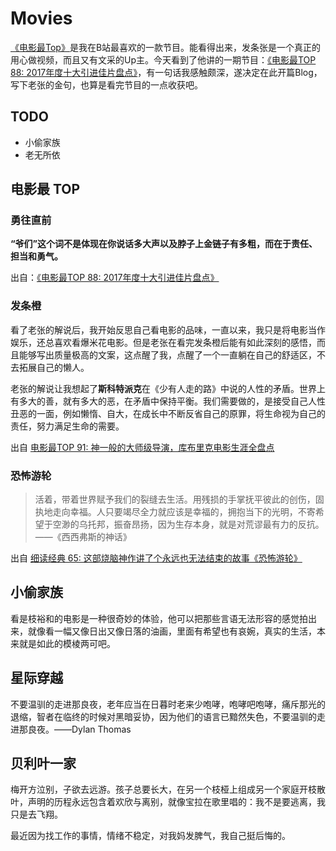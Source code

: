 # Movies

[《电影最Top》](https://space.bilibili.com/17819768?spm_id_from=333.338.viewbox_report.7#/)是我在B站最喜欢的一款节目。能看得出来，发条张是一个真正的用心做视频，而且又有文采的Up主。今天看到了他讲的一期节目：[《电影最TOP 88: 2017年度十大引进佳片盘点》](https://www.bilibili.com/video/av18663010/)，有一句话我感触颇深，遂决定在此开篇Blog，写下老张的金句，也算是看完节目的一点收获吧。

## TODO

* 小偷家族
* 老无所依

## 电影最 TOP

### 勇往直前

**“爷们”这个词不是体现在你说话多大声以及脖子上金链子有多粗，而在于责任、担当和勇气。**

出自：[《电影最TOP 88: 2017年度十大引进佳片盘点》](https://www.bilibili.com/video/av18663010/)

### 发条橙

看了老张的解说后，我开始反思自己看电影的品味，一直以来，我只是将电影当作娱乐，还总喜欢看爆米花电影。但是老张在看完发条橙后能有如此深刻的感悟，而且能够写出质量极高的文案，这点醒了我，点醒了一个一直躺在自己的舒适区，不去拓展自己的懒人。

老张的解说让我想起了**斯科特派克**在《少有人走的路》中说的人性的矛盾。世界上有多大的善，就有多大的恶，在矛盾中保持平衡。我们需要做的，是接受自己人性丑恶的一面，例如懒惰、自大，在成长中不断反省自己的原罪，将生命视为自己的责任，努力满足生命的需要。

出自 [电影最TOP 91: 神一般的大师级导演，库布里克电影生涯全盘点](https://www.bilibili.com/video/av20467279/)

### 恐怖游轮

> 活着，带着世界赋予我们的裂缝去生活。用残损的手掌抚平彼此的创伤，固执地走向幸福。人只要竭尽全力就应该是幸福的，拥抱当下的光明，不寄希望于空渺的乌托邦，振奋昂扬，因为生存本身，就是对荒谬最有力的反抗。——《西西弗斯的神话》

出自 [细读经典 65: 这部烧脑神作讲了个永远也无法结束的故事《恐怖游轮》](https://www.bilibili.com/video/av44837943)

## 小偷家族

看是枝裕和的电影是一种很奇妙的体验，他可以把那些言语无法形容的感觉拍出来，就像看一幅又像日出又像日落的油画，里面有希望也有哀婉，真实的生活，本来就是如此的模棱两可吧。

## 星际穿越

不要温驯的走进那良夜，老年应当在日暮时老来少咆哮，咆哮吧咆哮，痛斥那光的退缩，智者在临终的时候对黑暗妥协，因为他们的语言已黯然失色，不要温驯的走进那良夜。——Dylan Thomas

## 贝利叶一家

梅开方泣别，子欲去远游。孩子总要长大，在另一个枝桠上组成另一个家庭开枝散叶，声明的历程永远包含着欢欣与离别，就像宝拉在歌里唱的：我不是要逃离，我只是去飞翔。

最近因为找工作的事情，情绪不稳定，对我妈发脾气，我自己挺后悔的。